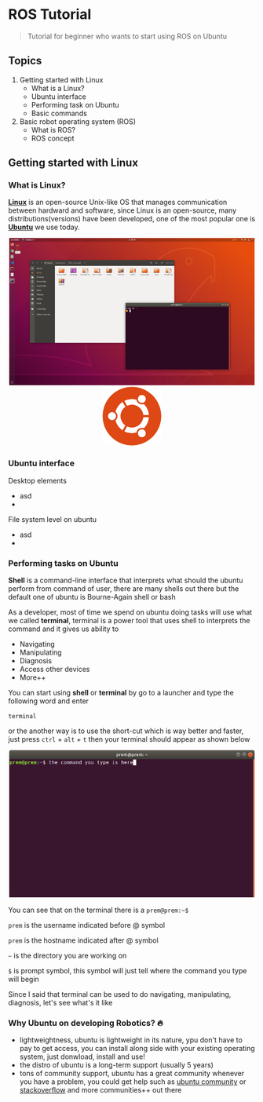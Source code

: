 # ROS Tutorial
> Tutorial for beginner who wants to start using ROS on Ubuntu

## Topics
1. Getting started with Linux
   - What is a Linux?
   - Ubuntu interface
   - Performing task on Ubuntu
   - Basic commands
3. Basic robot operating system (ROS)
   - What is ROS?
   - ROS concept

## Getting started with Linux
### What is Linux?
[**Linux**](https://www.linux.com/what-is-linux/) is an open-source Unix-like OS that manages communication between hardward and software, since Linux is an open-source, many distributions(versions) have been developed, one of the most popular one is [**Ubuntu**](https://ubuntu.com/) we use today.

<p align="center">
  <img src="https://github.com/gmp-prem/BasicROS/blob/main/Images/interface.png" width="500" height="300">
  <img src="https://github.com/gmp-prem/BasicROS/blob/main/Images/ubuntu-logo.png" width="120" height="120">
</p>

### Ubuntu interface
Desktop elements
  - asd
  - 
File system level on ubuntu
  - asd
  - 

### Performing tasks on Ubuntu
**Shell** is a command-line interface that interprets what should the ubuntu perform from command of user, there are many shells out there but the default one of ubuntu is Bourne-Again shell or bash

As a developer, most of time we spend on ubuntu doing tasks will use what we called **terminal**, terminal is a power tool that uses shell to interprets the command and it gives us ability to
  - Navigating
  - Manipulating
  - Diagnosis
  - Access other devices
  - More++

You can start using **shell** or **terminal** by go to a launcher and type the following word and enter
```
terminal
```
or the another way is to use the short-cut which is way better and faster, just press `ctrl` + `alt` + `t`
then your terminal should appear as shown below
<p align="center">
  <img src="https://github.com/gmp-prem/BasicROS/blob/main/Images/teminal_with_command.png" width="500" height="300">
</p>

You can see that on the terminal there is a `prem@prem:~$`

`prem` is the username indicated before @ symbol

`prem` is the hostname indicated after @ symbol

`~` is the directory you are working on

`$` is prompt symbol, this symbol will just tell where the command you type will begin

Since I said that terminal can be used to do navigating, manipulating, diagnosis, let's see what's it like



### Why Ubuntu on developing Robotics? :fire:
- lightweightness, ubuntu is lightweight in its nature, ypu don't have to pay to get access, you can install along side with your existing operating system, just donwload, install and use!
- the distro of ubuntu is a long-term support (usually 5 years)
- tons of community support, ubuntu has a great community whenever you have a problem, you could get help such as [ubuntu community](https://ubuntu.com/community) or [stackoverflow](https://stackoverflow.com/) and more communities++ out there


